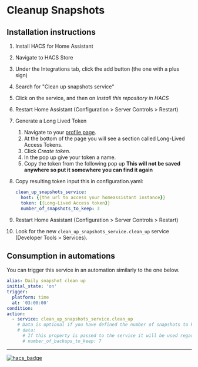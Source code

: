 # Cleanup Snapshots

## Installation instructions

1. Install HACS for Home Assistant
2. Navigate to HACS Store
3. Under the Integrations tab, click the add button (the one with a plus sign)
4. Search for "Clean up snapshots service"
5. Click on the service, and then on _Install this repository in HACS_
6. Restart Home Assistant (Configuration > Server Controls > Restart)
7. Generate a Long Lived Token
    1. Navigate to your [profile page](https://www.home-assistant.io/docs/authentication/#your-account-profile).
    1. At the bottom of the page you will see a section called Long-Lived Access Tokens.
    1. Click _Create token_.
    1. In the pop up give your token a name.
    1. Copy the token from the following pop up **This will not be saved anywhere so put it somewhere you can find it again**
8. Copy resulting token input this in configuration.yaml:

   ```yaml
   clean_up_snapshots_service:
     host: {{the url to access your homeassistant instance}}
     token: {{Long-Lived Access token}}
     number_of_snapshots_to_keep: 3
   ```

9. Restart Home Assistant (Configuration > Server Controls > Restart)
10. Look for the new `clean_up_snapshots_service.clean_up` service (Developer Tools > Services).

## Consumption in automations

You can trigger this service in an automation similarly to the one below.

```yaml
alias: Daily snapshot clean up
initial_state: 'on'
trigger:
  platform: time
  at: '03:00:00'
condition:
action:
  - service: clean_up_snapshots_service.clean_up
    # Data is optional if you have defined the number of snapshots to keep in the configuration.yaml.
    # data:
      # If this property is passed to the service it will be used regardless of what you have in the configuration.yaml
      # number_of_backups_to_keep: 7
```

---
[![hacs_badge](https://img.shields.io/badge/HACS-Default-orange.svg)](https://github.com/custom-components/hacs)

